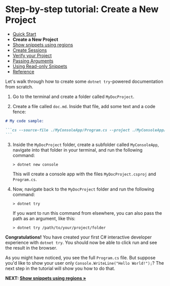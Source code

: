 # Step-by-step tutorial: Create a New Project

- [Quick Start](./QuickStart.md)
- **Create a New Project**
- [Show snippets using regions](./Regions.md)
- [Create Sessions](./Sessions.md)
- [Verify your Project](./Verify.md)
- [Passing Arguments](./PassingArgs.md)
- [Using Read-only Snippets](./ReadOnlySnippets.md)
- [Reference](./Reference.md)

Let's walk through how to create some `dotnet try`-powered documentation from scratch. 

1. Go to the terminal and create a folder called `MyDocProject`.

2. Create a file called `doc.md`. Inside that file, add some text and a code fence:

````markdown
# My code sample:

```cs --source-file ./MyConsoleApp/Program.cs --project ./MyConsoleApp/MyConsoleApp.csproj
```
````

3. Inside the `MyDocProject` folder, create a subfolder called `MyConsoleApp`, navigate into that folder in your terminal, and run the following command:

    ```console
    > dotnet new console
    ```

    This will create a console app with the files `MyDocProject.csproj` and `Program.cs`.

4. Now, navigate back to the `MyDocProject` folder and run the following command:

    ```console
    > dotnet try
    ```

    If you want to run this command from elsewhere, you can also pass the path as an argument, like this: 
    
    ```console
    > dotnet try /path/to/your/project/folder
    ```

**Congratulations!** You have created your first C# interactive developer experience with `dotnet try`. You should now be able to click run and see the result in the browser.  

As you might have noticed, you see the full `Program.cs` file. But suppose you'd like to show your user only `Console.WriteLine("Hello World!");`? The next step in the tutorial will show you how to do that.

**NEXT: [Show snippets using regions &raquo;](./Regions.md)**
